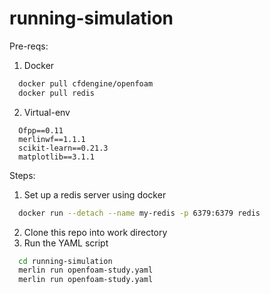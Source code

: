 # running-simulation
Pre-reqs:
1. Docker
```bash
  docker pull cfdengine/openfoam
  docker pull redis
```
2. Virtual-env
```
  Ofpp==0.11
  merlinwf==1.1.1
  scikit-learn==0.21.3
  matplotlib==3.1.1
```

Steps:
1. Set up a redis server using docker
```bash
  docker run --detach --name my-redis -p 6379:6379 redis
```
2. Clone this repo into work directory
3. Run the YAML script
```bash
  cd running-simulation
  merlin run openfoam-study.yaml
  merlin run openfoam-study.yaml
```
